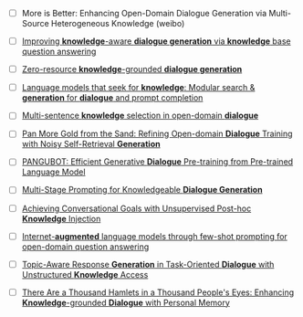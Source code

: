 - [ ] More is Better: Enhancing Open-Domain Dialogue Generation via Multi-Source Heterogeneous Knowledge (weibo)
- [ ] [Improving **knowledge**-aware **dialogue generation** via **knowledge** base question answering](https://ojs.aaai.org/index.php/AAAI/article/view/6453)
- [ ] [Zero-resource **knowledge**-grounded **dialogue generation**](https://proceedings.neurips.cc/paper/2020/hash/609c5e5089a9aa967232aba2a4d03114-Abstract.html)
- [ ] [Language models that seek for **knowledge**: Modular search & **generation** for **dialogue** and prompt completion](https://arxiv.org/abs/2203.13224)
- [ ] [Multi-sentence **knowledge** selection in open-domain **dialogue**](https://arxiv.org/abs/2203.00763)
- [ ] [Pan More Gold from the Sand: Refining Open-domain **Dialogue** Training with Noisy Self-Retrieval **Generation**](https://arxiv.org/abs/2201.11367)
- [ ] [PANGUBOT: Efficient Generative **Dialogue** Pre-training from Pre-trained Language Model](https://arxiv.org/abs/2203.17090)
- [ ] [Multi-Stage Prompting for Knowledgeable **Dialogue Generation**](https://arxiv.org/abs/2203.08745)
- [ ] [Achieving Conversational Goals with Unsupervised Post-hoc **Knowledge** Injection](https://openreview.net/forum?id=NEvmCSnnj63)
- [ ] [Internet-**augmented** language models through few-shot prompting for open-domain question answering](https://arxiv.org/abs/2203.05115)
- [ ] [Topic-Aware Response **Generation** in Task-Oriented **Dialogue** with Unstructured **Knowledge** Access](https://openreview.net/forum?id=FPpE1tWkC5)
- [ ] [There Are a Thousand Hamlets in a Thousand People's Eyes: Enhancing **Knowledge**-grounded **Dialogue** with Personal Memory](https://arxiv.org/abs/2204.02624)


